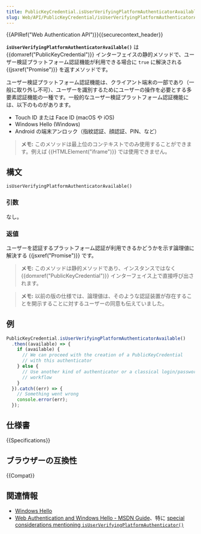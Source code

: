 ```yaml
---
title: PublicKeyCredential.isUserVerifyingPlatformAuthenticatorAvailable()
slug: Web/API/PublicKeyCredential/isUserVerifyingPlatformAuthenticatorAvailable_static
---
```


{{APIRef("Web Authentication API")}}{{securecontext_header}}

**`isUserVerifyingPlatformAuthenticatorAvailable()`** は {{domxref("PublicKeyCredential")}} インターフェイスの静的メソッドで、ユーザー検証プラットフォーム認証機能が利用できる場合に `true` に解決される {{jsxref("Promise")}} を返すメソッドです。

ユーザー検証プラットフォーム認証機能は、クライアント端末の一部であり（一般に取り外し不可）、ユーザーを識別するためにユーザーの操作を必要とする多要素認証機能の一種です。一般的なユーザー検証プラットフォーム認証機能には、以下のものがあります。

- Touch ID または Face ID (macOS や iOS)
- Windows Hello (Windows)
- Android の端末アンロック（指紋認証、顔認証、PIN、など）

> **メモ:** このメソッドは最上位のコンテキストでのみ使用することができます。例えば {{HTMLElement("iframe")}} では使用できません。

## 構文

```js-nolint
isUserVerifyingPlatformAuthenticatorAvailable()
```

### 引数

なし。

### 返値

ユーザーを認証するプラットフォーム認証が利用できるかどうかを示す論理値に解決する {{jsxref("Promise")}} です。

> **メモ:** このメソッドは静的メソッドであり、インスタンスではなく {{domxref("PublicKeyCredential")}} インターフェイス上で直接呼び出されます。

> **メモ:** 以前の版の仕様では、論理値は、そのような認証装置が存在することを開示することに対するユーザーの同意も伝えていました。

## 例

```js
PublicKeyCredential.isUserVerifyingPlatformAuthenticatorAvailable()
  .then((available) => {
    if (available) {
      // We can proceed with the creation of a PublicKeyCredential
      // with this authenticator
    } else {
      // Use another kind of authenticator or a classical login/password
      // workflow
    }
  }).catch((err) => {
    // Something went wrong
    console.error(err);
  });
```

## 仕様書

{{Specifications}}

## ブラウザーの互換性

{{Compat}}

## 関連情報

- [Windows Hello](https://docs.microsoft.com/windows-hardware/design/device-experiences/windows-hello)
- [Web Authentication and Windows Hello - MSDN Guide](https://docs.microsoft.com/archive/microsoft-edge/legacy/developer/)、特に [special considerations mentioning `isUserVerifyingPlatformAuthenticator()`](https://docs.microsoft.com/archive/microsoft-edge/legacy/developer/#special-considerations-for-windows-hello)
